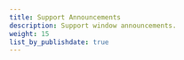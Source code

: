 ```yaml
---
title: Support Announcements
description: Support window announcements.
weight: 15
list_by_publishdate: true
---
```

